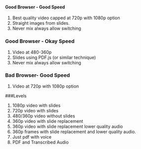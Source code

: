#### Good Browser - Good Speed

1. Best quality video capped at 720p with 1080p option
2. Straight images from slides.
3. Never mix always allow switching


### Good Browser - Okay Speed

1. Video at 480-360p
2. Slides using PDF.js (or similar technique)
3. Never mix always allow switching

### Bad Browser- Good Speed

1. Video at 720p with 1080p option



###Levels

1. 1080p video with slides
2. 720p video with slides
3. 480/360p video without slides
4. 360p video with slide replacement
5. 360p video with slide replacement lower quality audio
6. 360p frames with slide replacement and lower quality audio.
7. Just pdf with voice
8. PDF and Transcribed Audio


